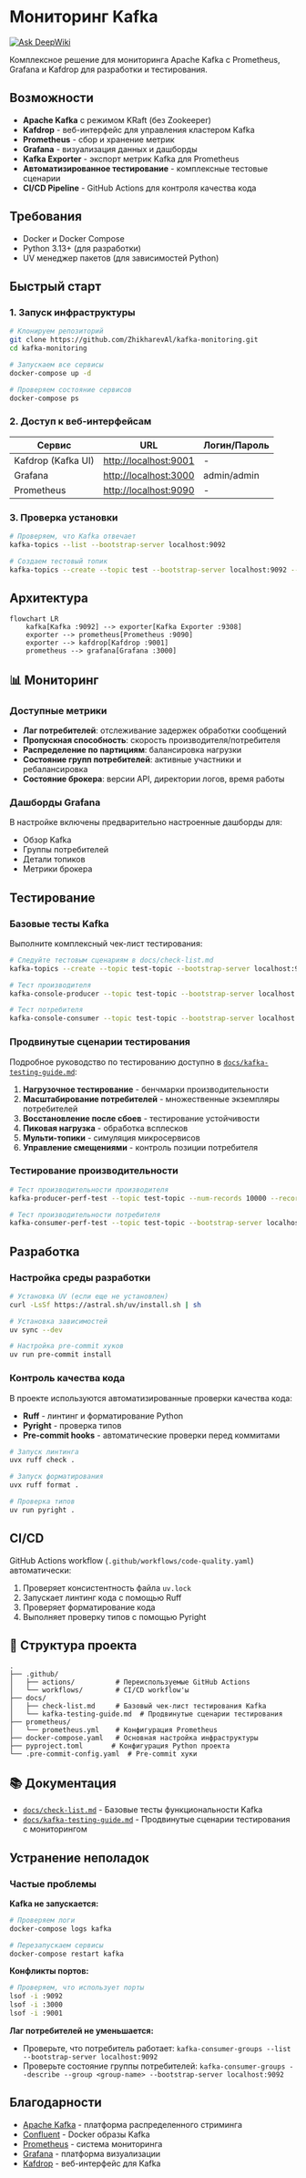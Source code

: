 # Мониторинг Kafka
[![Ask DeepWiki](https://deepwiki.com/badge.svg)](https://deepwiki.com/ZhikharevAl/kafka-monitoring)

Комплексное решение для мониторинга Apache Kafka с Prometheus, Grafana и Kafdrop для разработки и тестирования.

## Возможности

- **Apache Kafka** с режимом KRaft (без Zookeeper)
- **Kafdrop** - веб-интерфейс для управления кластером Kafka
- **Prometheus** - сбор и хранение метрик
- **Grafana** - визуализация данных и дашборды
- **Kafka Exporter** - экспорт метрик Kafka для Prometheus
- **Автоматизированное тестирование** - комплексные тестовые сценарии
- **CI/CD Pipeline** - GitHub Actions для контроля качества кода

## Требования

- Docker и Docker Compose
- Python 3.13+ (для разработки)
- UV менеджер пакетов (для зависимостей Python)

## Быстрый старт

### 1. Запуск инфраструктуры

```bash
# Клонируем репозиторий
git clone https://github.com/ZhikharevAl/kafka-monitoring.git
cd kafka-monitoring

# Запускаем все сервисы
docker-compose up -d

# Проверяем состояние сервисов
docker-compose ps
```

### 2. Доступ к веб-интерфейсам

| Сервис | URL | Логин/Пароль |
|--------|-----|--------------|
| Kafdrop (Kafka UI) | <http://localhost:9001> | - |
| Grafana | <http://localhost:3000> | admin/admin |
| Prometheus | <http://localhost:9090> | - |

### 3. Проверка установки

```bash
# Проверяем, что Kafka отвечает
kafka-topics --list --bootstrap-server localhost:9092

# Создаем тестовый топик
kafka-topics --create --topic test --bootstrap-server localhost:9092 --partitions 3 --replication-factor 1
```

## Архитектура

```mermaid
flowchart LR
    kafka[Kafka :9092] --> exporter[Kafka Exporter :9308]
    exporter --> prometheus[Prometheus :9090]
    exporter --> kafdrop[Kafdrop :9001]
    prometheus --> grafana[Grafana :3000]
```

## 📊 Мониторинг

### Доступные метрики

- **Лаг потребителей**: отслеживание задержек обработки сообщений
- **Пропускная способность**: скорость производителя/потребителя
- **Распределение по партициям**: балансировка нагрузки
- **Состояние групп потребителей**: активные участники и ребалансировка
- **Состояние брокера**: версии API, директории логов, время работы

### Дашборды Grafana

В настройке включены предварительно настроенные дашборды для:

- Обзор Kafka
- Группы потребителей
- Детали топиков
- Метрики брокера

## Тестирование

### Базовые тесты Kafka

Выполните комплексный чек-лист тестирования:

```bash
# Следуйте тестовым сценариям в docs/check-list.md
kafka-topics --create --topic test-topic --bootstrap-server localhost:9092 --partitions 3 --replication-factor 1

# Тест производителя
kafka-console-producer --topic test-topic --bootstrap-server localhost:9092

# Тест потребителя
kafka-console-consumer --topic test-topic --bootstrap-server localhost:9092 --from-beginning
```

### Продвинутые сценарии тестирования

Подробное руководство по тестированию доступно в [`docs/kafka-testing-guide.md`](docs/kafka-testing-guide.md):

1. **Нагрузочное тестирование** - бенчмарки производительности
2. **Масштабирование потребителей** - множественные экземпляры потребителей
3. **Восстановление после сбоев** - тестирование устойчивости
4. **Пиковая нагрузка** - обработка всплесков
5. **Мульти-топики** - симуляция микросервисов
6. **Управление смещениями** - контроль позиции потребителя

### Тестирование производительности

```bash
# Тест производительности производителя
kafka-producer-perf-test --topic test-topic --num-records 10000 --record-size 1024 --throughput 1000 --producer-props bootstrap.servers=localhost:9092

# Тест производительности потребителя
kafka-consumer-perf-test --topic test-topic --bootstrap-server localhost:9092 --messages 10000 --threads 1
```

## Разработка

### Настройка среды разработки

```bash
# Установка UV (если еще не установлен)
curl -LsSf https://astral.sh/uv/install.sh | sh

# Установка зависимостей
uv sync --dev

# Настройка pre-commit хуков
uv run pre-commit install
```

### Контроль качества кода

В проекте используются автоматизированные проверки качества кода:

- **Ruff** - линтинг и форматирование Python
- **Pyright** - проверка типов
- **Pre-commit hooks** - автоматические проверки перед коммитами

```bash
# Запуск линтинга
uvx ruff check .

# Запуск форматирования
uvx ruff format .

# Проверка типов
uv run pyright .
```

## CI/CD

GitHub Actions workflow (`.github/workflows/code-quality.yaml`) автоматически:

1. Проверяет консистентность файла `uv.lock`
2. Запускает линтинг кода с помощью Ruff
3. Проверяет форматирование кода
4. Выполняет проверку типов с помощью Pyright

## 📁 Структура проекта

```text
.
├── .github/
│   ├── actions/          # Переиспользуемые GitHub Actions
│   └── workflows/        # CI/CD workflow'ы
├── docs/
│   ├── check-list.md     # Базовый чек-лист тестирования Kafka
│   └── kafka-testing-guide.md  # Продвинутые сценарии тестирования
├── prometheus/
│   └── prometheus.yml    # Конфигурация Prometheus
├── docker-compose.yaml   # Основная настройка инфраструктуры
├── pyproject.toml       # Конфигурация Python проекта
└── .pre-commit-config.yaml  # Pre-commit хуки
```

## 📚 Документация

- [`docs/check-list.md`](docs/check-list.md) - Базовые тесты функциональности Kafka
- [`docs/kafka-testing-guide.md`](docs/kafka-testing-guide.md) - Продвинутые сценарии тестирования с мониторингом

## Устранение неполадок

### Частые проблемы

**Kafka не запускается:**

```bash
# Проверяем логи
docker-compose logs kafka

# Перезапускаем сервисы
docker-compose restart kafka
```

**Конфликты портов:**

```bash
# Проверяем, что использует порты
lsof -i :9092
lsof -i :3000
lsof -i :9001
```

**Лаг потребителей не уменьшается:**

- Проверьте, что потребитель работает: `kafka-consumer-groups --list --bootstrap-server localhost:9092`
- Проверьте состояние группы потребителей: `kafka-consumer-groups --describe --group <group-name> --bootstrap-server localhost:9092`


## Благодарности

- [Apache Kafka](https://kafka.apache.org/) - платформа распределенного стриминга
- [Confluent](https://www.confluent.io/) - Docker образы Kafka
- [Prometheus](https://prometheus.io/) - система мониторинга
- [Grafana](https://grafana.com/) - платформа визуализации
- [Kafdrop](https://github.com/obsidiandynamics/kafdrop) - веб-интерфейс для Kafka
